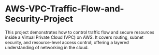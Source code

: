 # AWS-VPC-Traffic-Flow-and-Security-Project
This project demonstrates how to control traffic flow and secure resources inside a Virtual Private Cloud (VPC) on AWS. It covers routing, subnet security, and resource-level access control, offering a layered understanding of networking in the cloud.
